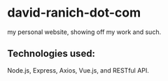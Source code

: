 # david-ranich-dot-com

my personal website, showing off my work and such.

## Technologies used:

Node.js, Express, Axios, Vue.js, and RESTful API.
